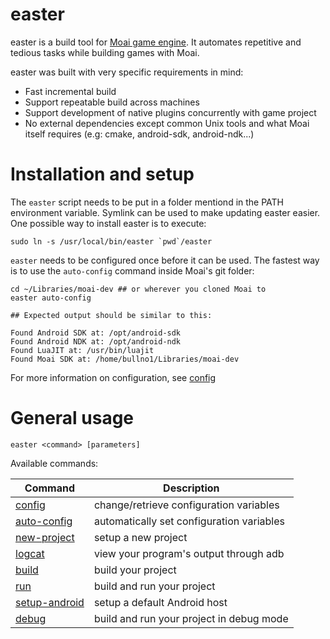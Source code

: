 # easter

easter is a build tool for [Moai game engine](http://github.com/moai/moai-dev). It automates repetitive and tedious tasks while building games with Moai.

easter was built with very specific requirements in mind:

* Fast incremental build
* Support repeatable build across machines
* Support development of native plugins concurrently with game project
* No external dependencies except common Unix tools and what Moai itself requires (e.g: cmake, android-sdk, android-ndk...)

# Installation and setup

The `easter` script needs to be put in a folder mentiond in the PATH environment variable.
Symlink can be used to make updating easter easier.
One possible way to install easter is to execute:

	sudo ln -s /usr/local/bin/easter `pwd`/easter

`easter` needs to be configured once before it can be used.
The fastest way is to use the `auto-config` command inside Moai's git folder:

	cd ~/Libraries/moai-dev ## or wherever you cloned Moai to
	easter auto-config

	## Expected output should be similar to this:

	Found Android SDK at: /opt/android-sdk
	Found Android NDK at: /opt/android-ndk
	Found LuaJIT at: /usr/bin/luajit
	Found Moai SDK at: /home/bullno1/Libraries/moai-dev

For more information on configuration, see [config](config.md)

# General usage

	easter <command> [parameters]

Available commands:

| Command                          | Description                               |
|----------------------------------|-------------------------------------------|
|[config](config.md)               | change/retrieve configuration variables   |
|[auto-config](auto-config.md)     | automatically set configuration variables |
|[new-project](new-project.md)     | setup a new project                       |
|[logcat](logcat.md)               | view your program's output through adb    |
|[build](build.md)                 | build your project                        |
|[run](run.md)                     | build and run your project                |
|[setup-android](setup-android.md) | setup a default Android host              |
|[debug](debug.md)                 | build and run your project in debug mode  |
